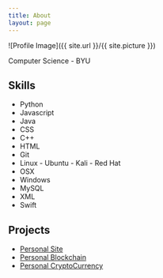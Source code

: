 ```yaml
---
title: About
layout: page
---
```

![Profile Image]({{ site.url }}/{{ site.picture }})

<p>Computer Science - BYU</p>

<h2>Skills</h2>

<ul class="skill-list">
	<li>Python</li>
	<li>Javascript</li>
	<li>Java</li>
	<li>CSS</li>
	<li>C++</li>
	<li>HTML</li>
	<li>Git</li>
	<li>Linux - Ubuntu - Kali - Red Hat</li>
	<li>OSX</li>
	<li>Windows</li>
	<li>MySQL</li>
	<li>XML</li>
	<li>Swift</li>
</ul>

<h2>Projects</h2>

<ul>
	<li><a href="https://github.com/badbacon3/badbacon3.github.io">Personal Site</a></li>
	<li><a href="https://github.com/badbacon3/personal-python-blockchain">Personal Blockchain</a></li>
	<li><a href="https://github.com/">Personal CryptoCurrency</a></li>
</ul>
